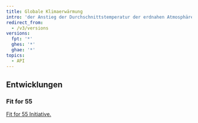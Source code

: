 ```yaml
---
title: Globale Klimaerwärmung
intro: 'der Anstieg der Durchschnittstemperatur der erdnahen Atmosphäre und der Meere seit Beginn der Industrialisierung. Es handelt sich um einen anthropogenen (= menschengemachten) Klimawandel, da er hauptsächlich auf Aktivitäten der Energie-, Land- und Forstwirtschaft, Industrie, im Verkehrs- und Gebäudesektor zurückzuführen ist, die Treibhausgase emittieren. - Wikipedia'
redirect_from:
  - /v3/versions
versions:
  fpt: '*'
  ghes: '*'
  ghae: '*'
topics:
  - API
---
```


## Entwicklungen

### Fit for 55

[Fit for 55 Initiative.](https://www.europarl.europa.eu/legislative-train/theme-a-european-green-deal/package-fit-for-55)